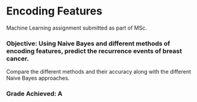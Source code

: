 # Encoding Features
Machine Learning assignment submitted as part of MSc.

### Objective: Using Naive Bayes and different methods of encoding features, predict the recurrence events of breast cancer.

Compare the different methods and their accuracy along with the different Naive Bayes approaches.

### Grade Achieved: A

